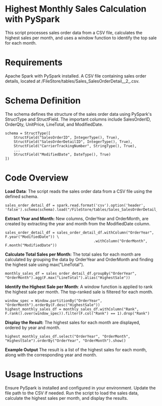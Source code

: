 # Highest Monthly Sales Calculation with PySpark
This script processes sales order data from a CSV file, calculates the highest sales per month, and uses a window function to identify the top sale for each month.

# Requirements
Apache Spark with PySpark installed.
A CSV file containing sales order details, located at /FileStore/tables/Sales_SalesOrderDetail__2_.csv.

# Schema Definition
The schema defines the structure of the sales order data using PySpark's StructType and StructField. The important columns include SalesOrderID, OrderQty, UnitPrice, LineTotal, and ModifiedDate.

    schema = StructType([
        StructField("SalesOrderID", IntegerType(), True),
        StructField("SalesOrderDetailID", IntegerType(), True),
        StructField("CarrierTrackingNumber", StringType(), True),
        ...
        StructField("ModifiedDate", DateType(), True)
    ])

# Code Overview
**Load Data**: The script reads the sales order data from a CSV file using the defined schema.

    sales_order_detail_df = spark.read.format('csv').option('header', 'false').schema(schema).load("/FileStore/tables/Sales_SalesOrderDetail__2_.csv")

**Extract Year and Month:** New columns, OrderYear and OrderMonth, are created by extracting the year and month from the ModifiedDate column.

    sales_order_detail_df = sales_order_detail_df.withColumn("OrderYear", F.year("ModifiedDate")) \
                                             .withColumn("OrderMonth", F.month("ModifiedDate"))

**Calculate Total Sales per Month:** The total sales for each month are calculated by grouping the data by OrderYear and OrderMonth and finding the highest sale using max("LineTotal").

    monthly_sales_df = sales_order_detail_df.groupBy("OrderYear", "OrderMonth").agg(F.max("LineTotal").alias("HighestSale"))

**Identify the Highest Sale per Month**: A window function is applied to rank the highest sale per month. The top-ranked sale is filtered for each month.

    window_spec = Window.partitionBy("OrderYear", "OrderMonth").orderBy(F.desc("HighestSale"))
    highest_monthly_sales_df = monthly_sales_df.withColumn("Rank", F.rank().over(window_spec)).filter(F.col("Rank") == 1).drop("Rank")

**Display the Result:** The highest sales for each month are displayed, ordered by year and month.

    highest_monthly_sales_df.select("OrderYear", "OrderMonth", "HighestSale").orderBy("OrderYear", "OrderMonth").show()

**Example Output**
The result is a list of the highest sales for each month, along with the corresponding year and month.

# Usage Instructions
Ensure PySpark is installed and configured in your environment.
Update the file path to the CSV if needed.
Run the script to load the sales data, calculate the highest sales per month, and display the results.
